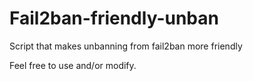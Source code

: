 # Fail2ban-friendly-unban

Script that makes unbanning from fail2ban more friendly

Feel free to use and/or modify.
